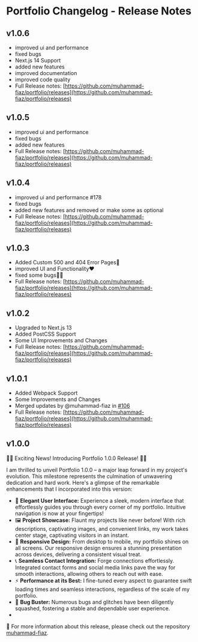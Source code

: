 # Portfolio Changelog - Release Notes

## v1.0.6

- improved ui and performance
- fixed bugs
- Next.js 14 Support
- added new features
- improved documentation
- improved code quality
- Full Release notes: [https://github.com/muhammad-fiaz/portfolio/releases](https://github.com/muhammad-fiaz/portfolio/releases)

## v1.0.5 

- improved ui and performance 
- fixed bugs
- added new features
- Full Release notes: [https://github.com/muhammad-fiaz/portfolio/releases](https://github.com/muhammad-fiaz/portfolio/releases)

## v1.0.4

- improved ui and performance #178
- fixed bugs
- added new features and removed or make some as optional
- Full Release notes: [https://github.com/muhammad-fiaz/portfolio/releases](https://github.com/muhammad-fiaz/portfolio/releases)

## v1.0.3
- Added Custom 500 and 404 Error Pages👻
- improved UI and Functionality❤️
- fixed some bugs✌🏻
- Full Release notes: [https://github.com/muhammad-fiaz/portfolio/releases](https://github.com/muhammad-fiaz/portfolio/releases)

## v1.0.2
- Upgraded to Next.js 13
- Added PostCSS Support
- Some UI Improvements and Changes
- Full Release notes: [https://github.com/muhammad-fiaz/portfolio/releases](https://github.com/muhammad-fiaz/portfolio/releases)

## v1.0.1

- Added Webpack Support
- Some Improvements and Changes
- Merged updates by @muhammad-fiaz in [#106](https://github.com/muhammad-fiaz/portfolio/pull/106)
- Full Release notes: [https://github.com/muhammad-fiaz/portfolio/releases](https://github.com/muhammad-fiaz/portfolio/releases)

## v1.0.0

🚀🎉 Exciting News! Introducing Portfolio 1.0.0 Release! 🎉🚀

I am thrilled to unveil Portfolio 1.0.0 – a major leap forward in my project's evolution. This milestone represents the culmination of unwavering dedication and hard work. Here's a glimpse of the remarkable enhancements that I incorporated into this version:

- 🌟 **Elegant User Interface:** Experience a sleek, modern interface that effortlessly guides you through every corner of my portfolio. Intuitive navigation is now at your fingertips!
- 🖼️ **Project Showcase:** Flaunt my projects like never before! With rich descriptions, captivating images, and convenient links, my work takes center stage, captivating visitors in an instant.
- 📱 **Responsive Design:** From desktop to mobile, my portfolio shines on all screens. Our responsive design ensures a stunning presentation across devices, delivering a consistent visual treat.
- 📞 **Seamless Contact Integration:** Forge connections effortlessly. Integrated contact forms and social media links pave the way for smooth interactions, allowing others to reach out with ease.
- ⚡ **Performance at its Best:** I fine-tuned every aspect to guarantee swift loading times and seamless interactions, regardless of the scale of my portfolio.
- 🐞 **Bug Buster:** Numerous bugs and glitches have been diligently squashed, fostering a stable and dependable user experience.
- 
👻 For more information about this release, please check out the repository [muhammad-fiaz](https://github.com/muhammad-fiaz/portfolio).


